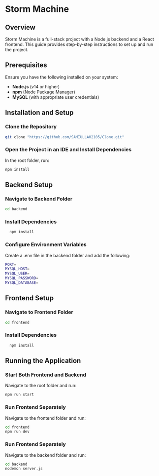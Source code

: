 # Storm Machine
## Overview
Storm Machine is a full-stack project with a Node.js backend and a React frontend. This guide provides step-by-step instructions to set up and run the project.

## Prerequisites
Ensure you have the following installed on your system:
- **Node.js** (v14 or higher)
- **npm** (Node Package Manager)
- **MySQL** (with appropriate user credentials)

## Installation and Setup

### Clone the Repository
```bash
git clone "https://github.com/SAMIULLAH2105/Clone.git"
```
### Open the Project in an IDE and Install Dependencies
In the root folder, run:
```bash
npm install
```
## Backend Setup
### Navigate to Backend Folder
```bash
cd backend
```
### Install Dependencies
```bash
  npm install
```

### Configure Environment Variables
Create a .env file in the backend folder and add the following:
```bash
PORT=
MYSQL_HOST=
MYSQL_USER=
MYSQL_PASSWORD=
MYSQL_DATABASE=
```
## Frontend Setup
### Navigate to Frontend Folder
```bash
cd frontend
```
### Install Dependencies
```bash
  npm install
```
## Running the Application
### Start Both Frontend and Backend
Navigate to the root folder and run:
```bash
npm run start
```
### Run Frontend Separately
Navigate to the frontend folder and run:
```bash
cd frontend
npm run dev
```

### Run Frontend Separately
Navigate to the backend folder and run:
```bash
cd backend
nodemon server.js
```
